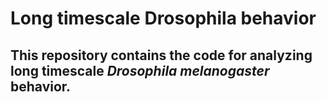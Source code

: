 # Long timescale Drosophila behavior

## This repository contains the code for analyzing long timescale *Drosophila melanogaster* behavior.